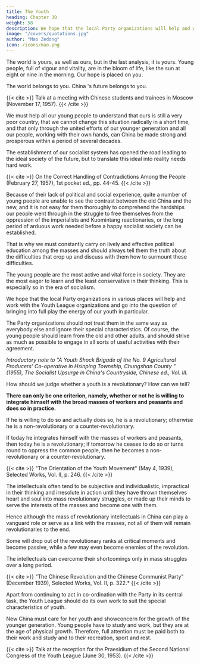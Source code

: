 ```yaml
---
title: The Youth
heading: Chapter 30
weight: 58
description: We hope that the local Party organizations will help and work with the Youth League organizations
image: "/covers/quotations.jpg"
author: "Mao Zedong"
icon: /icons/mao.png
---
```



The world is yours, as well as ours, but in the last analysis, it is yours. Young people, full of vigour and vitality, are in the bloom of life, like the sun at eight or nine in the morning. Our hope is placed on you.

The world belongs to you. China 's future belongs to you.

{{< cite >}}
Talk at a meeting with Chinese students and trainees in Moscow (November 17, 1957).
{{< /cite >}}

We must help all our young people to understand that ours is still a very poor country, that we cannot change this situation radically in a short time, and that only through the united efforts of our younger generation and all our people, working with their own hands, can China be made strong and prosperous within a period of several decades. 

The establishment of our socialist system has opened the road leading to the ideal society of the future, but to translate this ideal into reality needs hard work.

{{< cite >}}
On the Correct Handling of Contradictions Among the People (February 27, 1957), 1st pocket ed., pp. 44-45.
{{< /cite >}}

Because of their lack of political and social experience, quite a number of young people are unable to see the contrast between the old China and the new, and it is not easy for them thoroughly to comprehend the hardships our people went through in the struggle to free themselves from the oppression of the imperialists and Kuomintang reactionaries, or the long period of arduous work needed before a happy socialist society can be established. 

That is why we must constantly carry on lively and effective political education among the masses and should always tell them the truth about the difficulties that crop up and discuss with them how to surmount these difficulties.

The young people are the most active and vital force in society. They are the most eager to learn and the least conservative in their thinking. This is especially so in the era of socialism. 

We hope that the local Party organizations in various places will help and work with the Youth League organizations and go into the question of bringing into full play the energy of our youth in particular. 

The Party organizations should not treat them in the same way as everybody else and ignore their special characteristics. Of course, the young people should learn from the old and other adults, and should strive as much as possible to engage in all sorts of useful activities with their agreement.


<cite>Introductory note to "A Youth Shock Brigade of the No. 9 Agricultural Producers' Co-operative in Hsinping Township, Chungshan County " (1955), The Socialist Upsurge in China's Countryside, Chinese ed., Vol. III.</cite>


How should we judge whether a youth is a revolutionary? How can we tell?

**There can only be one criterion, namely, whether or not he is willing to integrate himself with the broad masses of workers and peasants and does so in practice.** 

If he is willing to do so and actually does so, he is a revolutionary; otherwise he is a non-revolutionary or a counter-revolutionary. 

If today he integrates himself with the masses of workers and peasants, then today he is a revolutionary; if tomorrow he ceases to do so or turns round to oppress the common people, then he becomes a non-revolutionary or a counter-revolutionary.

{{< cite >}}
"The Orientation of the Youth Movement" (May 4, 1939), Selected Works, Vol. II, p. 246.
{{< /cite >}}

The intellectuals often tend to be subjective and individualistic, impractical in their thinking and irresolute in action until they have thrown themselves heart and soul into mass revolutionary struggles, or made up their minds to serve the interests of the masses and become one with them.

Hence although the mass of revolutionary intellectuals in China can play a vanguard role or serve as a link with the masses, not all of them will remain revolutionaries to the end. 

Some will drop out of the revolutionary ranks at critical moments and become passive, while a few may even become enemies of the revolution. 

The intellectuals can overcome their shortcomings only in mass struggles over a long period.

{{< cite >}}
"The Chinese Revolution and the Chinese Communist Party" (December 1939), Selected Works, Vol. II, p. 322.*
{{< /cite >}}

Apart from continuing to act in co-ordination with the Party in its central task, the Youth League should do its own work to suit the special characteristics of youth. 

New China must care for her youth and showconcern for the growth of the younger generation. Young people have to study and work, but they are at the age of physical growth. Therefore, full attention must be paid both to their work and study and to their recreation, sport and rest.

{{< cite >}}
Talk at the reception for the Praesidium of the Second National Congress of the Youth League (June 30, 1953).
{{< /cite >}}
